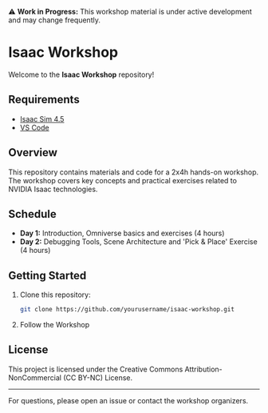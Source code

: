 ⚠️ **Work in Progress:** This workshop material is under active development and may change frequently.

# Isaac Workshop

Welcome to the **Isaac Workshop** repository!

## Requirements
- [Isaac Sim 4.5](https://docs.isaacsim.omniverse.nvidia.com/4.5.0/installation/download.html)
- [VS Code](https://code.visualstudio.com/)

## Overview

This repository contains materials and code for a 2x4h hands-on workshop. The workshop covers key concepts and practical exercises related to NVIDIA Isaac technologies.

## Schedule

- **Day 1:** Introduction, Omniverse basics and exercises (4 hours)
- **Day 2:** Debugging Tools, Scene Architecture and 'Pick & Place' Exercise (4 hours)

## Getting Started

1. Clone this repository:
    ```bash
    git clone https://github.com/yourusername/isaac-workshop.git
    ```
2. Follow the Workshop

## License

This project is licensed under the Creative Commons Attribution-NonCommercial (CC BY-NC) License.

---

For questions, please open an issue or contact the workshop organizers.
